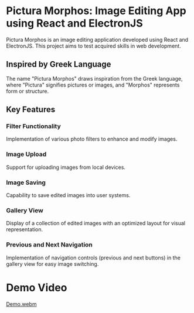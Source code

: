 # Pictura Morphos: Image Editing App using React and ElectronJS

Pictura Morphos is an image editing application developed using React and ElectronJS. This project aims to test acquired skills in web development. 

## Inspired by Greek Language

The name "Pictura Morphos" draws inspiration from the Greek language, where "Pictura" signifies pictures or images, and "Morphos" represents form or structure.

## Key Features

### Filter Functionality

Implementation of various photo filters to enhance and modify images.

### Image Upload

Support for uploading images from local devices.

### Image Saving

Capability to save edited images into user systems.

### Gallery View

Display of a collection of edited images with an optimized layout for visual representation.

### Previous and Next Navigation

Implementation of navigation controls (previous and next buttons) in the gallery view for easy image switching.


# Demo Video
[Demo.webm](https://github.com/KKSurendran06/PicturaMorphos/assets/137263515/3bbecb31-5819-4d86-89ff-9641f68aa8b9)



